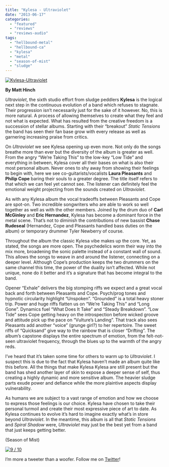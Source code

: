 ```yaml
---
title: "Kylesa - Ultraviolet"
date: "2013-06-17"
categories: 
  - "featured"
  - "reviews"
  - "reviews-audio"
tags: 
  - "hellbound-metal"
  - "hellbound-ca"
  - "kylesa"
  - "metal"
  - "season-of-mist"
  - "sludge"
---
```


[![Kylesa-Ultraviolet](http://www.hellbound.ca/wp-content/uploads/2013/06/Kylesa-Ultraviolet-590x590.jpg)](http://www.hellbound.ca/wp-content/uploads/2013/06/Kylesa-Ultraviolet.jpg)

**By Matt Hinch**

_Ultraviolet_, the sixth studio effort from sludge peddlers **Kylesa** is the logical next step in the continuous evolution of a band which refuses to stagnate. Their progression isn’t necessarily just for the sake of it however. No, this is more natural. A process of allowing themselves to create what they feel and not what is expected. What has resulted from the creative freedom is a succession of stellar albums. Starting with their “breakout” _Static Tensions_ the band has seen their fan base grow with every release as well as garnering increasing praise from critics.

On _Ultraviolet_ we see Kylesa opening up even more. Not only do the songs breathe more than ever but the diversity of the album is greater as well. From the angry “We’re Taking This” to the low-key “Low Tide” and everything in between, Kylesa cover all their bases on what is also their most personal album. Never ones to shy away from showing their feelings to begin with, here we see co-guitarists/vocalists **Laura Pleasants** and **Philip Cope** baring their souls to a greater degree. The title itself refers to that which we can feel yet cannot see. The listener can definitely feel the emotional weight projecting from the sounds created on _Ultraviolet_.

As with any Kylesa album the vocal tradeoffs between Pleasants and Cope are spot-on. Two incredible songwriters who are able to work so well together as well as with the other members. Joined by the drum duo of **Carl McGinley** and **Eric Hernandez**, Kylesa has become a dominant force in the metal scene. That’s not to diminish the contributions of new bassist **Chase Rudeseal** (Hernandez, Cope and Pleasants handled bass duties on the album) or temporary drummer Tyler Newberry of course.

Throughout the album the classic Kylesa vibe makes up the core. Yet, as stated, the songs are more open. The psychedelics worm their way into the mix more, broadening the sonic palette instead of a constant wall of sound. This allows the songs to weave in and around the listener, connecting on a deeper level. Although Cope’s production keeps the two drummers on the same channel this time, the power of the duality isn’t affected. While not unique, none do it better and it’s a signature that has become integral to the band.

Opener “Exhale” delivers the big stomping riffs we expect and a great vocal back and forth between Pleasants and Cope. Psych/prog tones and hypnotic circularity highlight “Unspoken”. “Grounded” is a total heavy stoner trip. Power and huge riffs flatten us on “We’re Taking This” and “Long Gone”. Dynamics fuel “What Does It Take” and “Steady Breakdown”. “Low Tide” sees Cope getting heavy on the introspection before wicked groove and attitude pick up the pace on “Vulture’s Landing”. That track also sees Pleasants add another “voice” (grunge girl?) to her repertoire. The sweet riffs of “Quicksand” give way to the rainbow that is closer “Drifting”. The album’s capstone displays the entire spectrum of emotion, from the felt-not-seen ultraviolet frequency, through the blues up to the warmth of the angry reds.

I’ve heard that it’s taken some time for others to warm up to _Ultraviolet_. I suspect this is due to the fact that Kylesa haven’t made an album quite like this before. All the things that make Kylesa Kylesa are still present but the band has shed another layer of skin to expose a deeper sense of self, thus creating a highly dynamic and more sensitive album. The heavier sludge parts exude power and defiance while the more plaintive aspects display vulnerability.

As humans we are subject to a vast range of emotion and how we choose to express those feelings is our choice. Kylesa have chosen to take their personal turmoil and create their most expressive piece of art to date. As Kylesa continues to evolve it’s hard to imagine exactly what’s in store beyond _Ultraviolet_. In the meantime, this album is all that _Static Tensions_ and _Spiral Shadow_ were, _Ultraviolet_ may just be the best yet from a band that just keeps getting better.

(Season of Mist)

[![9 / 10](http://www.hellbound.ca/wp-content/uploads/2009/05/review9.png)](http://www.hellbound.ca/wp-content/uploads/2009/05/review9.png)

I’m more a tweeter than a woofer. Follow me on [Twitter](https://twitter.com/MetalMatt_KofN)!
